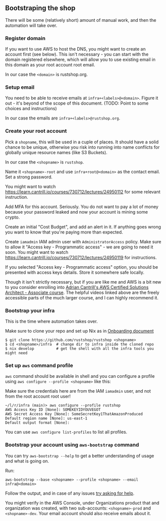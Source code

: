## Bootstraping the shop

There will be some (relatively short) amount of manual work,
and then the automation will take over.

### Register domain

If you want to use AWS to host the DNS, you might want to create an
account first (see below). This isn't necessary - you can start
with the domain registered elsewhere, which will allow you to use
existing email in this domain as your root account root email.

In our case the `<domain>` is rustshop.org.

### Setup email

You need to be able to receive emails at `infra+<labels>@<domain>`.
Figure it out - it's beyond of the scope of this document.
(TODO: Point to some choices and instructions)

In our case the emails are `infra+<labels>@rustshop.org`.

### Create your root account

Pick a `shopname`, this will be used in a cuple of places.
It should have a solid chance to be unique, otherwise you risk
into running into name conflicts for globally unique resource
names (like S3 Buckets).

In our case the `<shopname>` is `rustshop`.

Name it `<shopname>-root` and use `infra+root@<domain>` as the
contact email. Set a strong password.

You might want to watch https://learn.cantrill.io/courses/730712/lectures/24950112
for some relevant instruction.

Add MFA for this account. Seriously. You do not want to pay a lot
of money because your password leaked and now your account is mining
some crypto.

Create an initial "Cost Budget", and add an alert in it. If anything goes
wrong you want to know that you're paying more than expected.

Create `iamadmin` IAM admin user with `AdministratorAccess` policy. Make sure
to allow it "Access key - Programmatic access" -
we are going to need it soon. You might want to watch
https://learn.cantrill.io/courses/730712/lectures/24950119 for instructions.

If you selected "Access key - Programmatic access" option, you should be presented
with access keys details. Store it somewhere safe locally.

Though it isn't strictly necessary, but if you are like me and AWS is a bit new
to you  consider enrolling into
[Adrian Cantrill's AWS Certified Solutions Architect - Associate course](https://learn.cantrill.io/p/aws-certified-solutions-architect-associate-saa-c02).
The helpful videos linked above are the freely accessible parts of the
much larger course, and I can highly recommend it.

### Bootstrap your infra

This is the time where automation takes over.

Make sure to clone your repo and set up Nix as in [Onboarding document](../../ONBOARDING.md)

```
$ git clone https://github.com/rustshop/rustshop <shopname>
$ cd <shopname>/infra  # change dir to infra inside the cloned repo
$ nix develop          # get the shell with all the infra tools you might need
```

### Set up `aws` command profile

`aws` command should be available in shell and you can configure a profile
using `aws configure --profile <shopname>` like this:

Make sure the credentials here are from the IAM `iamadmin` user,
and not from the root account root user!

```
~/l/r/infra (main)> aws configure --profile rustshop
AWS Access Key ID [None]: SOMEKEYIDYOUVEGOT
AWS Secret Access Key [None]: SomeSecretKey1ThatAmazonProduced
Default region name [None]: us-east-1
Default output format [None]:
```

You can use `aws configure list-profiles` to list all profiles.

### Bootstrap your account using `aws-bootstrap` command

You can try `aws-bootstrap --help` to get a better understanding of usage
and what is going on.

Run:

```
aws-bootstrap --base <shopname> --profile <shopname> --email infra@<domain>
```

Follow the output, and in case of any issues
[try asking for help](https://github.com/rustshop/rustshop/discussions/categories/help-general).

You might verify in the AWS Console, under Organizations product that and organization was
created, with two sub-accounts: `<shopname>-prod` and `<shopname>-dev`. Your email account
should also receive emails about it.
